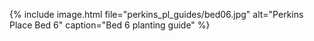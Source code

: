 ---
---
{% include image.html file="perkins_pl_guides/bed06.jpg"
                      alt="Perkins Place Bed 6"
                      caption="Bed 6 planting guide" %}
